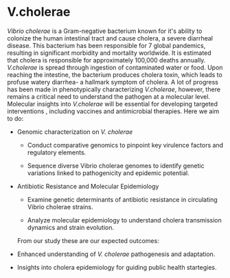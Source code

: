 # V.cholerae

*Vibrio cholerae* is a Gram-negative bacterium known for it's ability to colonize the human intestinal tract and cause cholera, a severe diarrheal disease. This bacterium has been responsible for 7 global pandemics, resulting in significant morbidity and mortality worldwide. It is estimated that cholera is responsible for approximately 100,000 deaths annually. *V.cholerae* is spread through ingestion of contaminated water or food. Upon reaching the intestine, the bacterium produces cholera toxin, which leads to profuse watery diarrhea- a hallmark symptom of cholera. A lot of progress has been made in phenotypically characterizing *V.cholerae*, however, there remains a critical need to understand the pathogen at a molecular level. Molecular insights into *V.cholerae* will be essential for developing targeted interventions , including vaccines and antimicrobial therapies. Here we aim to do:
* Genomic characterization on *V. cholerae*

   * Conduct comparative genomics to pinpoint key virulence factors and regulatory elements.

   * Sequence diverse Vibrio cholerae genomes to identify genetic variations linked to pathogenicity and epidemic potential.

* Antibiotic Resistance and Molecular Epidemiology

   * Examine genetic determinants of antibiotic resistance in circulating Vibrio cholerae strains.

    * Analyze molecular epidemiology to understand cholera transmission dynamics and strain evolution.

    From our study these are our expected outcomes:

* Enhanced understanding of *V. cholerae* pathogenesis and adaptation.
 
* Insights into cholera epidemiology for guiding public health startegies.
    
